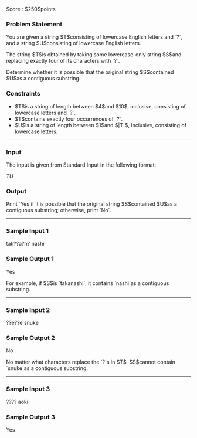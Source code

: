 
<div>

<span>

<span>

<p>
Score : $250$points
</p>

<div>

<section>

### **Problem Statement**

<p>
You are given a string $T$consisting of lowercase English letters and `?`, and a string $U$consisting of lowercase English letters.
</p>

<p>
The string $T$is obtained by taking some lowercase-only string $S$and replacing exactly four of its characters with `?`.
</p>

<p>
Determine whether it is possible that the original string $S$contained $U$as a contiguous substring.
</p>

</section>

</div>

<div>

<section>

### **Constraints**

<ul>

<li>
$T$is a string of length between $4$and $10$, inclusive, consisting of lowercase letters and `?`.  
</li>

<li>
$T$contains exactly four occurrences of `?`.  
</li>

<li>
$U$is a string of length between $1$and $|T|$, inclusive, consisting of lowercase letters.  
</li>

</ul>

</section>

</div>

---

<div>

<div>

<section>

### **Input**

<p>
The input is given from Standard Input in the following format:
</p>

<div>

$T$$U$
</div>

</section>

</div>

<div>

<section>

### **Output**

<p>
Print `Yes`if it is possible that the original string $S$contained $U$as a contiguous substring; otherwise, print `No`.
</p>

</section>

</div>

</div>

---

<div>

<section>

### **Sample Input 1**

<div>

tak??a?h?
nashi

</div>

</section>

</div>

<div>

<section>

### **Sample Output 1**

<div>

Yes

</div>

<p>
For example, if $S$is `takanashi`, it contains `nashi`as a contiguous substring.
</p>

</section>

</div>

---

<div>

<section>

### **Sample Input 2**

<div>

??e??e
snuke

</div>

</section>

</div>

<div>

<section>

### **Sample Output 2**

<div>

No

</div>

<p>
No matter what characters replace the `?`s in $T$, $S$cannot contain `snuke`as a contiguous substring.
</p>

</section>

</div>

---

<div>

<section>

### **Sample Input 3**

<div>

????
aoki

</div>

</section>

</div>

<div>

<section>

### **Sample Output 3**

<div>

Yes

</div>

</section>

</div>

</span>

</span>

</div>
